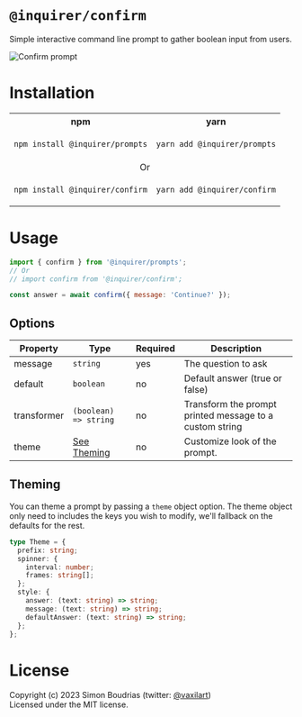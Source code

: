 # `@inquirer/confirm`

Simple interactive command line prompt to gather boolean input from users.

![Confirm prompt](https://cdn.rawgit.com/SBoudrias/Inquirer.js/28ae8337ba51d93e359ef4f7ee24e79b69898962/assets/screenshots/confirm.svg)

# Installation

<table>
<tr>
  <th>npm</th>
  <th>yarn</th>
</tr>
<tr>
<td>

```sh
npm install @inquirer/prompts
```

</td>
<td>

```sh
yarn add @inquirer/prompts
```

</td>
</tr>
<tr>
<td colSpan="2" align="center">Or</td>
</tr>
<tr>
<td>

```sh
npm install @inquirer/confirm
```

</td>
<td>

```sh
yarn add @inquirer/confirm
```

</td>
</tr>
</table>

# Usage

```js
import { confirm } from '@inquirer/prompts';
// Or
// import confirm from '@inquirer/confirm';

const answer = await confirm({ message: 'Continue?' });
```

## Options

| Property    | Type                    | Required | Description                                             |
| ----------- | ----------------------- | -------- | ------------------------------------------------------- |
| message     | `string`                | yes      | The question to ask                                     |
| default     | `boolean`               | no       | Default answer (true or false)                          |
| transformer | `(boolean) => string`   | no       | Transform the prompt printed message to a custom string |
| theme       | [See Theming](#Theming) | no       | Customize look of the prompt.                           |

## Theming

You can theme a prompt by passing a `theme` object option. The theme object only need to includes the keys you wish to modify, we'll fallback on the defaults for the rest.

```ts
type Theme = {
  prefix: string;
  spinner: {
    interval: number;
    frames: string[];
  };
  style: {
    answer: (text: string) => string;
    message: (text: string) => string;
    defaultAnswer: (text: string) => string;
  };
};
```

# License

Copyright (c) 2023 Simon Boudrias (twitter: [@vaxilart](https://twitter.com/Vaxilart))<br/>
Licensed under the MIT license.
